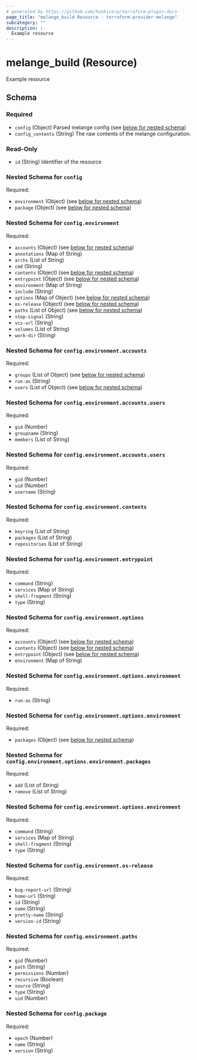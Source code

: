 ```yaml
---
# generated by https://github.com/hashicorp/terraform-plugin-docs
page_title: "melange_build Resource - terraform-provider-melange"
subcategory: ""
description: |-
  Example resource
---
```


# melange_build (Resource)

Example resource



<!-- schema generated by tfplugindocs -->
## Schema

### Required

- `config` (Object) Parsed melange config (see [below for nested schema](#nestedatt--config))
- `config_contents` (String) The raw contents of the melange configuration.

### Read-Only

- `id` (String) Identifier of the resource

<a id="nestedatt--config"></a>
### Nested Schema for `config`

Required:

- `environment` (Object) (see [below for nested schema](#nestedobjatt--config--environment))
- `package` (Object) (see [below for nested schema](#nestedobjatt--config--package))

<a id="nestedobjatt--config--environment"></a>
### Nested Schema for `config.environment`

Required:

- `accounts` (Object) (see [below for nested schema](#nestedobjatt--config--environment--accounts))
- `annotations` (Map of String)
- `archs` (List of String)
- `cmd` (String)
- `contents` (Object) (see [below for nested schema](#nestedobjatt--config--environment--contents))
- `entrypoint` (Object) (see [below for nested schema](#nestedobjatt--config--environment--entrypoint))
- `environment` (Map of String)
- `include` (String)
- `options` (Map of Object) (see [below for nested schema](#nestedobjatt--config--environment--options))
- `os-release` (Object) (see [below for nested schema](#nestedobjatt--config--environment--os-release))
- `paths` (List of Object) (see [below for nested schema](#nestedobjatt--config--environment--paths))
- `stop-signal` (String)
- `vcs-url` (String)
- `volumes` (List of String)
- `work-dir` (String)

<a id="nestedobjatt--config--environment--accounts"></a>
### Nested Schema for `config.environment.accounts`

Required:

- `groups` (List of Object) (see [below for nested schema](#nestedobjatt--config--environment--accounts--groups))
- `run-as` (String)
- `users` (List of Object) (see [below for nested schema](#nestedobjatt--config--environment--accounts--users))

<a id="nestedobjatt--config--environment--accounts--groups"></a>
### Nested Schema for `config.environment.accounts.users`

Required:

- `gid` (Number)
- `groupname` (String)
- `members` (List of String)


<a id="nestedobjatt--config--environment--accounts--users"></a>
### Nested Schema for `config.environment.accounts.users`

Required:

- `gid` (Number)
- `uid` (Number)
- `username` (String)



<a id="nestedobjatt--config--environment--contents"></a>
### Nested Schema for `config.environment.contents`

Required:

- `keyring` (List of String)
- `packages` (List of String)
- `repositories` (List of String)


<a id="nestedobjatt--config--environment--entrypoint"></a>
### Nested Schema for `config.environment.entrypoint`

Required:

- `command` (String)
- `services` (Map of String)
- `shell-fragment` (String)
- `type` (String)


<a id="nestedobjatt--config--environment--options"></a>
### Nested Schema for `config.environment.options`

Required:

- `accounts` (Object) (see [below for nested schema](#nestedobjatt--config--environment--options--accounts))
- `contents` (Object) (see [below for nested schema](#nestedobjatt--config--environment--options--contents))
- `entrypoint` (Object) (see [below for nested schema](#nestedobjatt--config--environment--options--entrypoint))
- `environment` (Map of String)

<a id="nestedobjatt--config--environment--options--accounts"></a>
### Nested Schema for `config.environment.options.environment`

Required:

- `run-as` (String)


<a id="nestedobjatt--config--environment--options--contents"></a>
### Nested Schema for `config.environment.options.environment`

Required:

- `packages` (Object) (see [below for nested schema](#nestedobjatt--config--environment--options--environment--packages))

<a id="nestedobjatt--config--environment--options--environment--packages"></a>
### Nested Schema for `config.environment.options.environment.packages`

Required:

- `add` (List of String)
- `remove` (List of String)



<a id="nestedobjatt--config--environment--options--entrypoint"></a>
### Nested Schema for `config.environment.options.environment`

Required:

- `command` (String)
- `services` (Map of String)
- `shell-fragment` (String)
- `type` (String)



<a id="nestedobjatt--config--environment--os-release"></a>
### Nested Schema for `config.environment.os-release`

Required:

- `bug-report-url` (String)
- `home-url` (String)
- `id` (String)
- `name` (String)
- `pretty-name` (String)
- `version-id` (String)


<a id="nestedobjatt--config--environment--paths"></a>
### Nested Schema for `config.environment.paths`

Required:

- `gid` (Number)
- `path` (String)
- `permissions` (Number)
- `recursive` (Boolean)
- `source` (String)
- `type` (String)
- `uid` (Number)



<a id="nestedobjatt--config--package"></a>
### Nested Schema for `config.package`

Required:

- `epoch` (Number)
- `name` (String)
- `version` (String)
